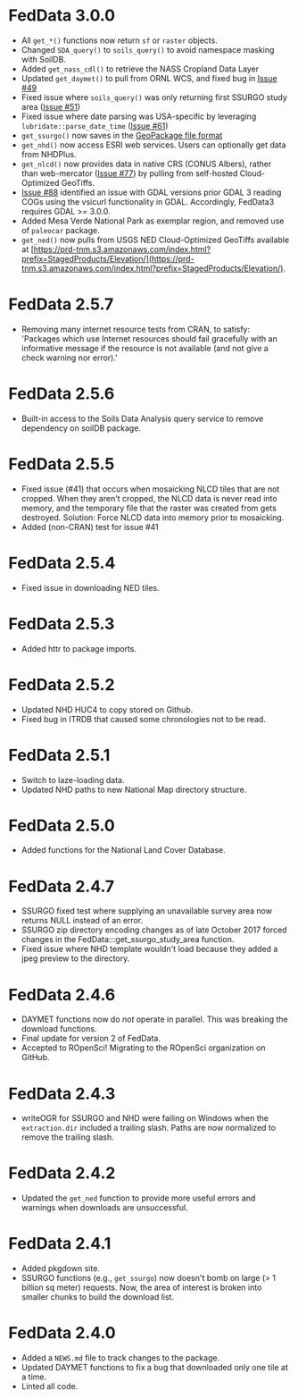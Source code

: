 # FedData 3.0.0
* All `get_*()` functions now return `sf` or `raster` objects.
* Changed `SDA_query()` to `soils_query()` to avoid namespace masking with SoilDB.
* Added `get_nass_cdl()` to retrieve the NASS Cropland Data Layer
* Updated `get_daymet()` to pull from ORNL WCS, and fixed bug in [Issue #49](https://github.com/ropensci/FedData/issues/49)
* Fixed issue where `soils_query()` was only returning first SSURGO study area ([Issue #51](https://github.com/ropensci/FedData/issues/51))
* Fixed issue where date parsing was USA-specific by leveraging `lubridate::parse_date_time` ([Issue #61](https://github.com/ropensci/FedData/issues/61))
* `get_ssurgo()` now saves in the [GeoPackage file format](http://www.geopackage.org)
* `get_nhd()` now access ESRI web services. Users can optionally get data from NHDPlus.
* `get_nlcd()` now provides data in native CRS (CONUS Albers), rather than web-mercator ([Issue #77](https://github.com/ropensci/FedData/issues/77)) by pulling from self-hosted Cloud-Optimized GeoTiffs.
* [Issue #88](https://github.com/ropensci/FedData/issues/88) identified an issue with GDAL versions prior GDAL 3 reading COGs using the vsicurl functionality in GDAL. Accordingly, FedData3 requires GDAL >= 3.0.0.
* Added Mesa Verde National Park as exemplar region, and removed use of `paleocar` package.
* `get_ned()` now pulls from USGS NED Cloud-Optimized GeoTiffs available at [https://prd-tnm.s3.amazonaws.com/index.html?prefix=StagedProducts/Elevation/](https://prd-tnm.s3.amazonaws.com/index.html?prefix=StagedProducts/Elevation/).


# FedData 2.5.7
* Removing many internet resource tests from CRAN, to satisfy: 'Packages which use Internet resources should fail gracefully with an informative message if the resource is not available (and not give a check warning nor error).'

# FedData 2.5.6
* Built-in access to the Soils Data Analysis query service to remove dependency on
soilDB package.

# FedData 2.5.5
* Fixed issue (#41) that occurs when mosaicking NLCD tiles that are not cropped. 
When they aren't cropped, the NLCD data is never read into memory, and the temporary 
file that the raster was created from gets destroyed.
Solution: Force NLCD data into memory prior to mosaicking.
* Added (non-CRAN) test for issue #41

# FedData 2.5.4
* Fixed issue in downloading NED tiles.

# FedData 2.5.3
* Added httr to package imports.

# FedData 2.5.2
* Updated NHD HUC4 to copy stored on Github.
* Fixed bug in ITRDB that caused some chronologies not to be read.

# FedData 2.5.1
* Switch to laze-loading data.
* Updated NHD paths to new National Map directory structure.

# FedData 2.5.0
* Added functions for the National Land Cover Database.

# FedData 2.4.7
* SSURGO fixed test where supplying an unavailable survey area now returns NULL instead of an error.
* SSURGO zip directory encoding changes as of late October 2017 forced changes in the FedData:::get_ssurgo_study_area function.
* Fixed issue where NHD template wouldn't load because they added a jpeg preview to the directory.

# FedData 2.4.6
* DAYMET functions now do *not* operate in parallel. This was breaking the download functions.
* Final update for version 2 of FedData.
* Accepted to ROpenSci! Migrating to the ROpenSci organization on GitHub.

# FedData 2.4.3
* writeOGR for SSURGO and NHD were failing on Windows when the `extraction.dir` included a trailing slash. Paths are now normalized to remove the trailing slash.

# FedData 2.4.2
* Updated the `get_ned` function to provide more useful errors and warnings when downloads are unsuccessful.

# FedData 2.4.1
* Added pkgdown site.
* SSURGO functions (e.g., `get_ssurgo`) now doesn't bomb on large (> 1 billion sq meter) requests. Now, the area of interest is broken into smaller chunks to build the download list.

# FedData 2.4.0
* Added a `NEWS.md` file to track changes to the package.
* Updated DAYMET functions to fix a bug that downloaded only one tile at a time.
* Linted all code.



